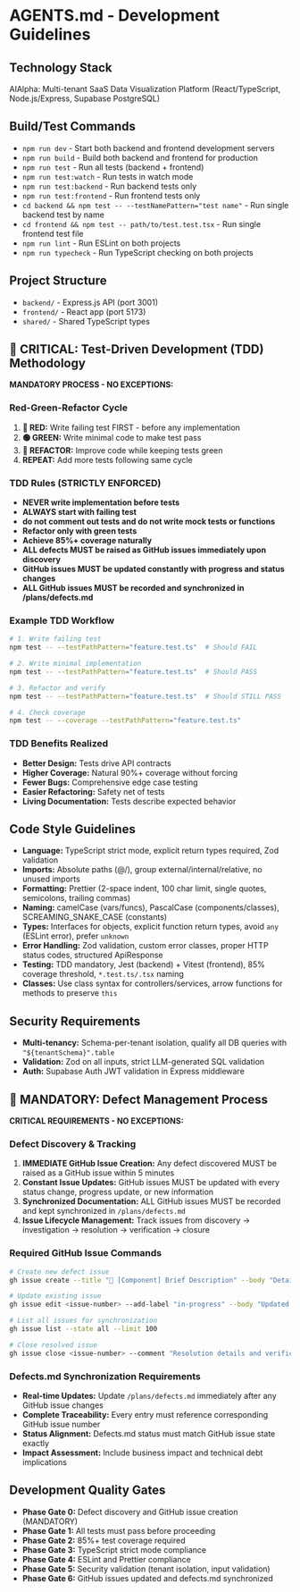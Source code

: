 # AGENTS.md - Development Guidelines

## Technology Stack
AIAlpha: Multi-tenant SaaS Data Visualization Platform (React/TypeScript, Node.js/Express, Supabase PostgreSQL)

## Build/Test Commands
- `npm run dev` - Start both backend and frontend development servers
- `npm run build` - Build both backend and frontend for production  
- `npm run test` - Run all tests (backend + frontend)
- `npm run test:watch` - Run tests in watch mode
- `npm run test:backend` - Run backend tests only
- `npm run test:frontend` - Run frontend tests only
- `cd backend && npm test -- --testNamePattern="test name"` - Run single backend test by name
- `cd frontend && npm test -- path/to/test.test.tsx` - Run single frontend test file
- `npm run lint` - Run ESLint on both projects
- `npm run typecheck` - Run TypeScript checking on both projects

## Project Structure
- `backend/` - Express.js API (port 3001)
- `frontend/` - React app (port 5173)  
- `shared/` - Shared TypeScript types

## 🚨 CRITICAL: Test-Driven Development (TDD) Methodology

**MANDATORY PROCESS - NO EXCEPTIONS:**

### Red-Green-Refactor Cycle
1. **🔴 RED:** Write failing test FIRST - before any implementation
2. **🟢 GREEN:** Write minimal code to make test pass
3. **🔄 REFACTOR:** Improve code while keeping tests green
4. **REPEAT:** Add more tests following same cycle

### TDD Rules (STRICTLY ENFORCED)
- **NEVER write implementation before tests**
- **ALWAYS start with failing test**
- **do not comment out tests and do not write mock tests or functions**
- **Refactor only with green tests**
- **Achieve 85%+ coverage naturally**
- **ALL defects MUST be raised as GitHub issues immediately upon discovery**
- **GitHub issues MUST be updated constantly with progress and status changes**
- **ALL GitHub issues MUST be recorded and synchronized in /plans/defects.md**

### Example TDD Workflow
```bash
# 1. Write failing test
npm test -- --testPathPattern="feature.test.ts"  # Should FAIL

# 2. Write minimal implementation
npm test -- --testPathPattern="feature.test.ts"  # Should PASS

# 3. Refactor and verify
npm test -- --testPathPattern="feature.test.ts"  # Should STILL PASS

# 4. Check coverage
npm test -- --coverage --testPathPattern="feature.test.ts"
```

### TDD Benefits Realized
- **Better Design:** Tests drive API contracts
- **Higher Coverage:** Natural 90%+ coverage without forcing
- **Fewer Bugs:** Comprehensive edge case testing
- **Easier Refactoring:** Safety net of tests
- **Living Documentation:** Tests describe expected behavior

## Code Style Guidelines
- **Language:** TypeScript strict mode, explicit return types required, Zod validation
- **Imports:** Absolute paths (@/), group external/internal/relative, no unused imports
- **Formatting:** Prettier (2-space indent, 100 char limit, single quotes, semicolons, trailing commas)
- **Naming:** camelCase (vars/funcs), PascalCase (components/classes), SCREAMING_SNAKE_CASE (constants)
- **Types:** Interfaces for objects, explicit function return types, avoid `any` (ESLint error), prefer `unknown`
- **Error Handling:** Zod validation, custom error classes, proper HTTP status codes, structured ApiResponse
- **Testing:** TDD mandatory, Jest (backend) + Vitest (frontend), 85% coverage threshold, `*.test.ts/.tsx` naming
- **Classes:** Use class syntax for controllers/services, arrow functions for methods to preserve `this`

## Security Requirements
- **Multi-tenancy:** Schema-per-tenant isolation, qualify all DB queries with `"${tenantSchema}".table`
- **Validation:** Zod on all inputs, strict LLM-generated SQL validation
- **Auth:** Supabase Auth JWT validation in Express middleware

## 🚨 MANDATORY: Defect Management Process

**CRITICAL REQUIREMENTS - NO EXCEPTIONS:**

### Defect Discovery & Tracking
1. **IMMEDIATE GitHub Issue Creation:** Any defect discovered MUST be raised as a GitHub issue within 5 minutes
2. **Constant Issue Updates:** GitHub issues MUST be updated with every status change, progress update, or new information
3. **Synchronized Documentation:** ALL GitHub issues MUST be recorded and kept synchronized in `/plans/defects.md`
4. **Issue Lifecycle Management:** Track issues from discovery → investigation → resolution → verification → closure

### Required GitHub Issue Commands
```bash
# Create new defect issue
gh issue create --title "🐛 [Component] Brief Description" --body "Detailed description with impact and steps to reproduce" --label "bug,high-priority"

# Update existing issue
gh issue edit <issue-number> --add-label "in-progress" --body "Updated description with current status"

# List all issues for synchronization
gh issue list --state all --limit 100

# Close resolved issue
gh issue close <issue-number> --comment "Resolution details and verification steps"
```

### Defects.md Synchronization Requirements
- **Real-time Updates:** Update `/plans/defects.md` immediately after any GitHub issue changes
- **Complete Traceability:** Every entry must reference corresponding GitHub issue number
- **Status Alignment:** Defects.md status must match GitHub issue state exactly
- **Impact Assessment:** Include business impact and technical debt implications

## Development Quality Gates
- **Phase Gate 0:** Defect discovery and GitHub issue creation (MANDATORY)
- **Phase Gate 1:** All tests must pass before proceeding
- **Phase Gate 2:** 85%+ test coverage required
- **Phase Gate 3:** TypeScript strict mode compliance
- **Phase Gate 4:** ESLint and Prettier compliance
- **Phase Gate 5:** Security validation (tenant isolation, input validation)
- **Phase Gate 6:** GitHub issues updated and defects.md synchronized